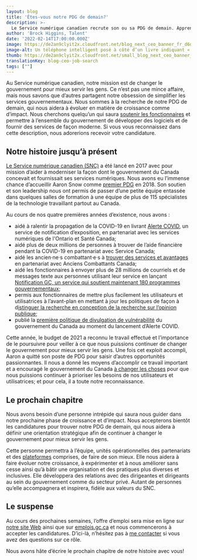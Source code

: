 ```yaml
---
layout: blog
title: 'Êtes-vous notre PDG de demain?'
description: >-
  Le Service numérique canadien recrute son ou sa PDG de demain. Apprenez-en davantage sur ce rôle et sur la période de candidature correspondante.
author: 'Brock Higgins, Talent'
date: '2022-02-14T17:00:00.000Z'
image: https://de2an9clyit2x.cloudfront.net/blog_next_ceo_banner_fr_d6defdafec.jpg
image-alt: Un téléphone intelligent posé à côté d’un livre indiquant « Le  chapitre suivant » pour le Service numérique canadien.
thumb: https://de2an9clyit2x.cloudfront.net/small_blog_next_ceo_banner_fr_d6defdafec.jpg
translationKey: blog-ceo-job-search
tags: [""]
---
```

Au Service numérique canadien, notre mission est de changer le gouvernement pour mieux servir les gens. Ce n’est pas une mince affaire, mais nous savons que d’autres partagent notre obsession de simplifier les services gouvernementaux. Nous sommes à la recherche de notre PDG de demain, qui nous aidera à évoluer en matière de croissance comme d’impact. Nous cherchons quelqu’un qui saura [soutenir les fonctionnaires](https://digital.canada.ca/roadmap-2025/) et permettre à l’ensemble du gouvernement de développer des logiciels et de fournir des services de façon moderne. Si vous vous reconnaissez dans cette description, nous adorerions recevoir votre candidature.

## Notre histoire jusqu’à présent 
[Le Service numérique canadien (SNC)](https://digital.canada.ca/2017/07/18/launch-of-the-canadian-digital-service/) a été lancé en 2017 avec pour mission d’aider à moderniser la façon dont le gouvernement du Canada concevait et fournissait ses services numériques. Nous avons eu l’immense chance d’accueillir Aaron Snow comme [premier PDG](https://digital.canada.ca/2018/10/19/hello-world-canada/) en 2018. Son soutien et son leadership nous ont permis de passer d’une petite équipe entassée dans quelques salles de formation à une équipe de plus de 115 spécialistes de la technologie travaillant partout au Canada. 

Au cours de nos quatre premières années d’existence, nous avons :
- aidé à ralentir la propagation de la COVID-19 en livrant [Alerte COVID](https://www.canada.ca/en/public-health/services/diseases/coronavirus-disease-covid-19/covid-alert.html), un service de notification d’exposition, en partenariat avec les services numériques de l'Ontario et Santé Canada; 
- aidé plus de deux millions de personnes à trouver de l’aide financière pendant la COVID-19 en partenariat avec Service Canada;
- aidé les ancien·ne·s combattant·e·s à [trouver des services et avantages](https://benefits-avantages.veterans.gc.ca/) en partenariat avec Anciens Combattants Canada; 
- aidé les fonctionnaires à envoyer plus de 28 millions de courriels et de messages texte aux personnes utilisant leur service en lançant [Notification GC, un service qui soutient maintenant 180 programmes gouvernementaux](https://notification.canada.ca/); 
- permis aux fonctionnaires de mettre plus facilement les utilisateurs et utilisatrices à l’avant-plan en mettant à jour les politiques de façon à d[istinguer la recherche en conception de la recherche sur l’opinion publique](https://digital.canada.ca/2019/06/26/scaling-design-research-in-the-government-of-canada/);
- publié la [première politique de divulgation de vulnérabilité](https://github.com/cds-snc/covid-alert-documentation/blob/main/VulnerabilityDisclosurePolicy.md) du gouvernement du Canada au moment du lancement d’Alerte COVID.

Cette année, le budget de 2021 a reconnu le travail effectué et l’importance de le poursuivre pour veiller à ce que nous puissions continuer de changer le gouvernement pour mieux servir les gens. Une fois cet exploit accompli, Aaron a quitté son poste de PDG pour saisir d’autres opportunités passionnantes. Il nous a donné les moyens d’accomplir ce travail important et a encouragé le gouvernement du Canada [à changer les choses](https://digital.canada.ca/2019/05/13/we-love-a-good-challenge/) pour que nous puissions continuer à prioriser les besoins de nos utilisateurs et utilisatrices; et pour cela, il a toute notre reconnaissance.

## Le prochain chapitre

Nous avons besoin d’une personne intrépide qui saura nous guider dans notre prochaine phase de croissance et d’impact. Nous accepterons bientôt les candidatures pour trouver notre PDG de demain, qui nous aidera à définir une orientation stratégique afin de continuer à changer le gouvernement pour mieux servir les gens. 

Cette personne permettra à l’équipe, unités opérationnelles des partenariats et des [plateformes](https://numerique.canada.ca/produits/) comprises, de faire de son mieux. Elle nous aidera à faire évoluer notre croissance, à expérimenter et à nous améliorer sans cesse ainsi qu’à bâtir une organisation et des pratiques plus diverses et inclusives. Elle développera des relations avec des dirigeantes et dirigeants au sein du gouvernement comme du secteur privé. Autant de personnes qu’elle accompagnera et inspirera, fidèle aux valeurs du SNC. 

## Le suspense 
Au cours des prochaines semaines, l’offre d’emploi sera mise en ligne sur [notre site Web](https://digital.canada.ca/emplois/) ainsi que sur [emplois.gc.ca](https://www.canada.ca/en/services/jobs/opportunities/government.html) et nous commencerons à accepter les candidatures. D’ici-là, n’hésitez pas à [me contacter](mailto:cds-snc@servicecanada.gc.ca) si vous avez des questions sur ce rôle. 

Nous avons hâte d’écrire le prochain chapitre de notre histoire avec vous!

